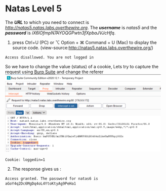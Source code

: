 # Natas Level 5
The ***URL*** to which you need to connect is *http://natas5.natas.labs.overthewire.org*. The ***username*** is *natas5* and the ***password*** is *iX6IOfmpN7AYOQGPwtn3fXpbaJVJcHfq*. 

1. press Ctrl+U (PC) or ⌥ Option + ⌘ Command + U (Mac) to display the source code. (view-source:http://natas5.natas.labs.overthewire.org/)
```
Access disallowed. You are not logged in
```

So we have to change the value (status) of a cookie, Lets try to capture the request using [Burp Suite](https://portswigger.net/burp) and change the referer
![Capture Burp](https://github.com/Reda-BELHAJ/OverTheWire/blob/main/Natas/Captures/Capture1.PNG)

```
Cookie: loggedin=1
```

2. The response gives us :

```
Access granted. The password for natas6 is aGoY4q2Dc6MgDq4oL4YtoKtyAg9PeHa1
```

